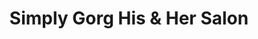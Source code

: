 ---
title: "Simply Gorg His & Her Salon"
url: /batangas-city/simply-gorg-his-und-her-salon/
shop: Friseur
---